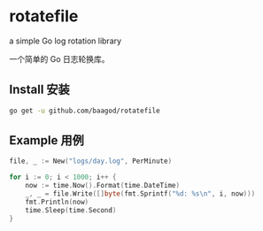 # rotatefile
a simple Go log rotation library

一个简单的 Go 日志轮换库。

## Install 安装

```bash
go get -u github.com/baagod/rotatefile
```

## Example 用例

```go
file, _ := New("logs/day.log", PerMinute)

for i := 0; i < 1000; i++ {
    now := time.Now().Format(time.DateTime)
    _, _ = file.Write([]byte(fmt.Sprintf("%d: %s\n", i, now)))
    fmt.Println(now)
    time.Sleep(time.Second)
}
```

